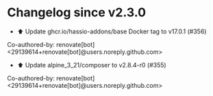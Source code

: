 # Changelog since v2.3.0
- ⬆️ Update ghcr.io/hassio-addons/base Docker tag to v17.0.1 (#356)

Co-authored-by: renovate[bot] <29139614+renovate[bot]@users.noreply.github.com> 
- ⬆️ Update alpine_3_21/composer to v2.8.4-r0 (#355)

Co-authored-by: renovate[bot] <29139614+renovate[bot]@users.noreply.github.com> 

